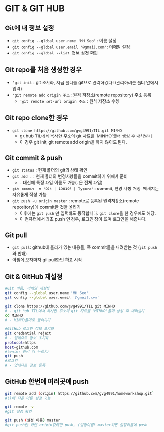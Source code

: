 # GIT & GIT HUB

## Git에 내 정보 설정

- `git config --global user.name 'MH Seo'` : 이름 설정
- `git config --global user.email '@gmail.com'`: 이메일 설정
- `git config --global --list`: 정보 설정 확인



## Git repo를 처음 생성한 경우

- `'git init` : git 초기화, 지금 폴더를 git으로 관리하겠다! (관리하려는 폴더 안에서 입력)
- `'git remote add origin 주소` : 원격 저장소(remote repository) 주소 등록
  - `'git remote set-url origin 주소` : 원격 저장소 수정



## Git repo clone한 경우

- `git clone https://github.com/gvg4991/TIL.git MINHO`
  - git hub TIL에서 복사한 주소의 git 자료를 'MINHO'폴더 생성 후 내려받기
  - 이 경우 git init, git remote add origin을 하지 않아도 된다.



## Git commit & push

- `git status` : 현재 폴더의 git의 상태 확인
- `git add .` : 현재 폴더의 변경사항들을 commit하기 위해서 준비
  - `.` 대신에 특정 파일 이름도 가능(`.`은 전체 파일)
- `git commit -m 'D04 | 190107 | Typora'` : commit, 변경 사항 저장. 메세지는 자유롭게 작성 가능.
- `git push -u origin master` : remote로 등록된 원격저장소(remote repository)에 commit한 것들 올리기
  - 이후에는 `git push` 만 입력해도 동작합니다. `git clone`을 한 경우에도 해당.
  - 이 컴퓨터에서 최초 push 인 경우, 로그인 창이 뜨며 로그인을 해줍니다.



## Git pull

- `git pull`: github에 올라가 있는 내용들, 즉 commit들을 내려받는 것 (`git push`와 반대)
- 아침에 오자마자 git pull한번 하고 시작



## Git & GitHub 재설정

``` bash
#Git 이름, 이메일 재설정
git config --global user.name 'MH Seo'
git config --global user.email '@gmail.com'

git clone https://github.com/gvg4991/TIL.git MINHO
# - git hub TIL에서 복사한 주소의 git 자료를 'MINHO'폴더 생성 후 내려받기
cd MINHO
# - MINHO폴더로 들어가기

#GitHub 로그인 정보 초기화
git credential reject
# - 업데이트 정보 초기화
protocol=https
host=github.com
#(enter 한번 더 누르기)
git push
#로그인
# - 업데이트 정보 등록
```



## GitHub 한번에 여러곳에 push

```bash
git remote add (origin) https://github.com/gvg4991/homeworkshop.git` 
#()에 다른 이름 설정 가능

git remote -v                                                                 `
#git 설정 확인

git push (설정 이름) master   
#git push만 하면 origin값에만 push, (설정이름) master하면 설정이름에 push


```

